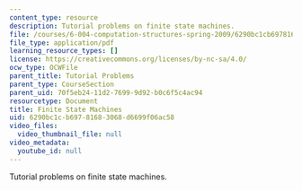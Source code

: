 ```yaml
---
content_type: resource
description: Tutorial problems on finite state machines.
file: /courses/6-004-computation-structures-spring-2009/6290bc1cb69781683068d6699f06ac58_MIT6004s09tutor07.pdf
file_type: application/pdf
learning_resource_types: []
license: https://creativecommons.org/licenses/by-nc-sa/4.0/
ocw_type: OCWFile
parent_title: Tutorial Problems
parent_type: CourseSection
parent_uid: 70f5eb24-11d2-7699-9d92-b0c6f5c4ac94
resourcetype: Document
title: Finite State Machines
uid: 6290bc1c-b697-8168-3068-d6699f06ac58
video_files:
  video_thumbnail_file: null
video_metadata:
  youtube_id: null
---
```

Tutorial problems on finite state machines.